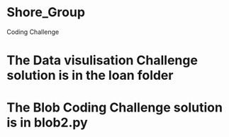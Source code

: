 # Shore_Group
Coding Challenge

# The Data visulisation Challenge solution is in the loan folder

# The Blob Coding Challenge solution is in blob2.py
